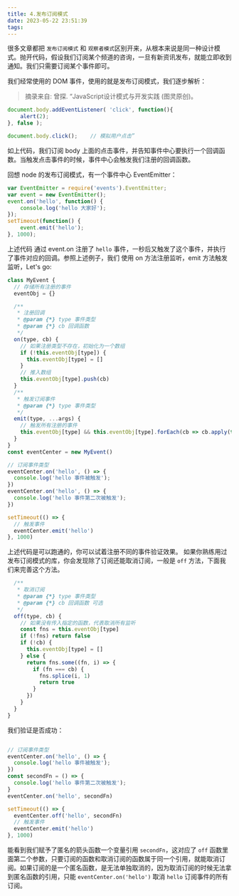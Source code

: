 ```yaml
---
title: 4.发布订阅模式
date: 2023-05-22 23:51:39
tags:
---
```

很多文章都把 `发布订阅模式` 和 `观察者模式`区别开来，从根本来说是同一种设计模式。抛开代码，假设我们订阅某个频道的咨询，一旦有新资讯发布，就能立即收到通知。我们只需要订阅某个事件即可。

我们经常使用的 DOM 事件，使用的就是发布订阅模式，我们逐步解析：

> 摘录来自: 曾探. “JavaScript设计模式与开发实践 (图灵原创)。

```js
document.body.addEventListener( 'click', function(){
    alert(2);
}, false );

document.body.click();    // 模拟用户点击”
```
如上代码，我们订阅 body 上面的点击事件，并告知事件中心要执行一个回调函数。当触发点击事件的时候，事件中心会触发我们注册的回调函数。

回想 node 的发布订阅模式，有一个事件中心 EventEmitter：

```js
var EventEmitter = require('events').EventEmitter; 
var event = new EventEmitter(); 
event.on('hello', function() { 
    console.log('hello 大家好'); 
}); 
setTimeout(function() { 
    event.emit('hello'); 
}, 1000); 
```
上述代码 通过 event.on 注册了  `hello` 事件，一秒后又触发了这个事件，并执行了事件对应的回调。参照上述例子，我们 使用 on 方法注册监听，emit 方法触发监听，Let's go:

```js
class MyEvent {
  // 存储所有注册的事件
  eventObj = {}

  /**
   * 注册回调
   * @param {*} type 事件类型
   * @param {*} cb 回调函数
   */
  on(type, cb) {
    // 如果注册类型不存在，初始化为一个数组
    if (!this.eventObj[type]) {
      this.eventObj[type] = []
    }
    // 推入数组
    this.eventObj[type].push(cb)
  }
  /**
   * 触发订阅事件
   * @param {*} type 事件类型
   */
  emit(type, ...args) {
    // 触发所有注册的事件
    this.eventObj[type] && this.eventObj[type].forEach(cb => cb.apply(this, args))
  }
}
const eventCenter = new MyEvent()

// 订阅事件类型
eventCenter.on('hello', () => {
  console.log('hello 事件被触发');
})
eventCenter.on('hello', () => {
  console.log('hello 事件第二次被触发');
})

setTimeout(() => {
  // 触发事件
  eventCenter.emit('hello')
}, 1000)

```

上述代码是可以跑通的，你可以试着注册不同的事件验证效果。
如果你熟练用过发布订阅模式的库，你会发现除了订阅还能取消订阅，一般是 `off` 方法，下面我们来完善这个方法。

```js
  /**
   * 取消订阅
   * @param {*} type 事件类型
   * @param {*} cb 回调函数 可选
   */
  off(type, cb) {
    // 如果没有传入指定的函数，代表取消所有监听
    const fns = this.eventObj[type]
    if (!fns) return false
    if (!cb) {
      this.eventObj[type] = []
    } else {
      return fns.some((fn, i) => {
        if (fn === cb) {
          fns.splice(i, 1)
          return true
        }
      })
    }
  }
}
```
我们验证是否成功：

```js

// 订阅事件类型
eventCenter.on('hello', () => {
  console.log('hello 事件被触发');
})
const secondFn = () => {
  console.log('hello 事件第二次被触发');
}
eventCenter.on('hello', secondFn)

setTimeout(() => {
  eventCenter.off('hello', secondFn)
  // 触发事件
  eventCenter.emit('hello')
}, 1000)
```
能看到我们赋予了匿名的箭头函数一个变量引用 `secondFn`，这对应了 `off` 函数里面第二个参数，只要订阅的函数和取消订阅的函数属于同一个引用，就能取消订阅。如果订阅的是一个匿名函数，是无法单独取消的，因为取消订阅的时候无法拿到匿名函数的引用，只能 `eventCenter.on('hello')` 取消 `hello` 订阅事件的所有订阅。



